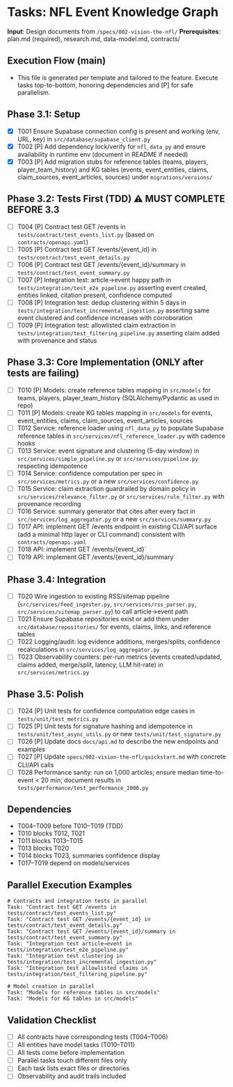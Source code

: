 # Tasks: NFL Event Knowledge Graph

**Input**: Design documents from `/specs/002-vision-the-nfl/`
**Prerequisites**: plan.md (required), research.md, data-model.md, contracts/

## Execution Flow (main)
- This file is generated per template and tailored to the feature. Execute tasks top-to-bottom, honoring dependencies and [P] for safe parallelism.

## Phase 3.1: Setup
- [x] T001 Ensure Supabase connection config is present and working (env, URL, key) in `src/database/supabase_client.py`
- [x] T002 [P] Add dependency lock/verify for `nfl_data_py` and ensure availability in runtime env (document in README if needed)
- [x] T003 [P] Add migration stubs for reference tables (teams, players, player_team_history) and KG tables (events, event_entities, claims, claim_sources, event_articles, sources) under `migrations/versions/`

## Phase 3.2: Tests First (TDD) ⚠️ MUST COMPLETE BEFORE 3.3
- [ ] T004 [P] Contract test GET /events in `tests/contract/test_events_list.py` (based on `contracts/openapi.yaml`)
- [ ] T005 [P] Contract test GET /events/{event_id} in `tests/contract/test_event_details.py`
- [ ] T006 [P] Contract test GET /events/{event_id}/summary in `tests/contract/test_event_summary.py`
- [ ] T007 [P] Integration test: article→event happy path in `tests/integration/test_e2e_pipeline.py` asserting event created, entities linked, citation present, confidence computed
- [ ] T008 [P] Integration test: dedup clustering within 5 days in `tests/integration/test_incremental_ingestion.py` asserting same event clustered and confidence increases with corroboration
- [ ] T009 [P] Integration test: allowlisted claim extraction in `tests/integration/test_filtering_pipeline.py` asserting claim added with provenance and status

## Phase 3.3: Core Implementation (ONLY after tests are failing)
- [ ] T010 [P] Models: create reference tables mapping in `src/models` for teams, players, player_team_history (SQLAlchemy/Pydantic as used in repo)
- [ ] T011 [P] Models: create KG tables mapping in `src/models` for events, event_entities, claims, claim_sources, event_articles, sources
- [ ] T012 Service: reference loader using `nfl_data_py` to populate Supabase reference tables in `src/services/nfl_reference_loader.py` with cadence hooks
- [ ] T013 Service: event signature and clustering (5-day window) in `src/services/simple_pipeline.py` or `src/services/pipeline.py` respecting idempotence
- [ ] T014 Service: confidence computation per spec in `src/services/metrics.py` or a new `src/services/confidence.py`
- [ ] T015 Service: claim extraction guardrailed by domain policy in `src/services/relevance_filter.py` or `src/services/rule_filter.py` with provenance recording
- [ ] T016 Service: summary generator that cites after every fact in `src/services/log_aggregator.py` or a new `src/services/summary.py`
- [ ] T017 API: implement GET /events endpoint in existing CLI/API surface (add a minimal http layer or CLI command) consistent with `contracts/openapi.yaml`
- [ ] T018 API: implement GET /events/{event_id}`
- [ ] T019 API: implement GET /events/{event_id}/summary`

## Phase 3.4: Integration
- [ ] T020 Wire ingestion to existing RSS/sitemap pipeline (`src/services/feed_ingester.py`, `src/services/rss_parser.py`, `src/services/sitemap_parser.py`) to call article→event path
- [ ] T021 Ensure Supabase repositories exist or add them under `src/database/repositories/` for events, claims, links, and reference tables
- [ ] T022 Logging/audit: log evidence additions, merges/splits, confidence recalculations in `src/services/log_aggregator.py`
- [ ] T023 Observability counters: per-run metrics (events created/updated, claims added, merge/split, latency, LLM hit-rate) in `src/services/metrics.py`

## Phase 3.5: Polish
- [ ] T024 [P] Unit tests for confidence computation edge cases in `tests/unit/test_metrics.py`
- [ ] T025 [P] Unit tests for signature hashing and idempotence in `tests/unit/test_async_utils.py` or new `tests/unit/test_signature.py`
- [ ] T026 [P] Update docs `docs/api.md` to describe the new endpoints and examples
- [ ] T027 [P] Update `specs/002-vision-the-nfl/quickstart.md` with concrete CLI/API calls
- [ ] T028 Performance sanity: run on 1,000 articles; ensure median time-to-event < 20 min; document results in `tests/performance/test_performance_1000.py`

## Dependencies
- T004–T009 before T010–T019 (TDD)
- T010 blocks T012, T021
- T011 blocks T013–T015
- T013 blocks T020
- T014 blocks T023, summaries confidence display
- T017–T019 depend on models/services

## Parallel Execution Examples
```
# Contracts and integration tests in parallel
Task: "Contract test GET /events in tests/contract/test_events_list.py"
Task: "Contract test GET /events/{event_id} in tests/contract/test_event_details.py"
Task: "Contract test GET /events/{event_id}/summary in tests/contract/test_event_summary.py"
Task: "Integration test article→event in tests/integration/test_e2e_pipeline.py"
Task: "Integration test clustering in tests/integration/test_incremental_ingestion.py"
Task: "Integration test allowlisted claims in tests/integration/test_filtering_pipeline.py"

# Model creation in parallel
Task: "Models for reference tables in src/models"
Task: "Models for KG tables in src/models"
```

## Validation Checklist
- [ ] All contracts have corresponding tests (T004–T006)
- [ ] All entities have model tasks (T010–T011)
- [ ] All tests come before implementation
- [ ] Parallel tasks touch different files only
- [ ] Each task lists exact files or directories
- [ ] Observability and audit trails included
